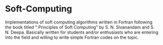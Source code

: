 # Soft-Computing
Implementations of soft computing algorithms written in Fortran following the book titled " Principles of Soft Computing" by S. N. Sivanandam and S. N. Deepa. Basically written for students and/or enthusiasts who are entering into the field and willing to write simple Fortran codes on the topic.
